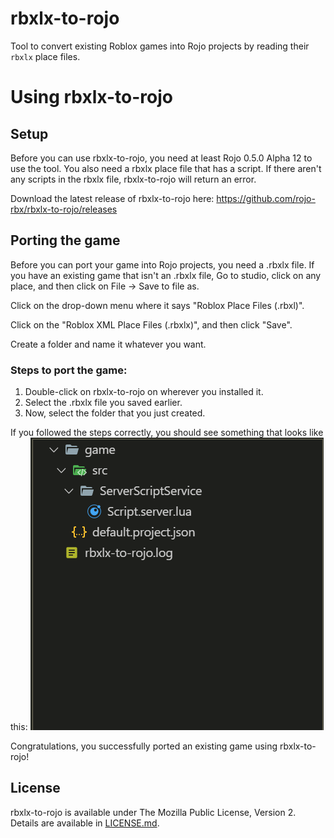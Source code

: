 # rbxlx-to-rojo
Tool to convert existing Roblox games into Rojo projects by reading their `rbxlx` place files.

# Using rbxlx-to-rojo
## Setup
Before you can use rbxlx-to-rojo, you need at least Rojo 0.5.0 Alpha 12 to use the tool.
You also need a rbxlx place file that has a script. If there aren't any scripts in the rbxlx file, rbxlx-to-rojo will return an error.

Download the latest release of rbxlx-to-rojo here: https://github.com/rojo-rbx/rbxlx-to-rojo/releases
## Porting the game
Before you can port your game into Rojo projects, you need a .rbxlx file. If you have an existing game that isn't an .rbxlx file, Go to studio, click on any place, and then click on File -> Save to file as.

Click on the drop-down menu where it says "Roblox Place Files (.rbxl)".

Click on the "Roblox XML Place Files (.rbxlx)", and then click "Save".

Create a folder and name it whatever you want.
### Steps to port the game:
1. Double-click on rbxlx-to-rojo on wherever you installed it.
2. Select the .rbxlx file you saved earlier.
3. Now, select the folder that you just created.

If you followed the steps correctly, you should see something that looks like this:
![](assets/folders.png)

Congratulations, you successfully ported an existing game using rbxlx-to-rojo!

## License
rbxlx-to-rojo is available under The Mozilla Public License, Version 2. Details are available in [LICENSE.md](LICENSE.md).
